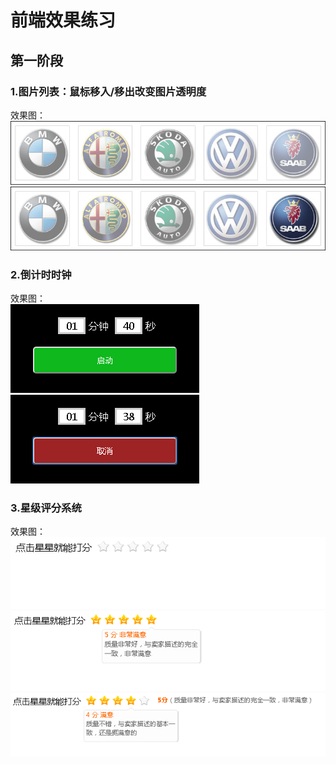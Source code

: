 # 前端效果练习
## 第一阶段

### 1.图片列表：鼠标移入/移出改变图片透明度

效果图：<br>
![](https://github.com/wereind/cssTest/raw/master/first/changeOpacity/resultShow/1.png) <br>
![](https://github.com/wereind/cssTest/raw/master/first/changeOpacity/resultShow/2.png)
 
### 2.倒计时时钟

效果图：<br>
![](https://github.com/wereind/cssTest/raw/master/first/countDown/resultShow/1.png) <br>
![](https://github.com/wereind/cssTest/raw/master/first/countDown/resultShow/2.png)

### 3.星级评分系统

效果图：<br>
![](https://github.com/wereind/cssTest/raw/master/first/starLevel/resultShow/1.png) <br>
![](https://github.com/wereind/cssTest/raw/master/first/starLevel/resultShow/2.png) <br>
![](https://github.com/wereind/cssTest/raw/master/first/starLevel/resultShow/3.png) <br>
